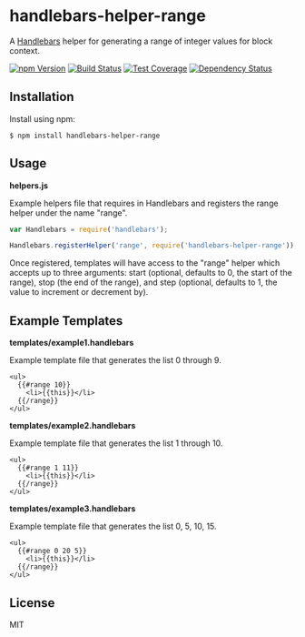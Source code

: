 # handlebars-helper-range

A [Handlebars][] helper for generating a range of integer values for block
context.

[![npm Version][npm-badge]][npm]
[![Build Status][build-badge]][build-status]
[![Test Coverage][coverage-badge]][coverage-result]
[![Dependency Status][dep-badge]][dep-status]

## Installation

Install using npm:

    $ npm install handlebars-helper-range

## Usage

**helpers.js**

Example helpers file that requires in Handlebars and registers the range
helper under the name "range".

```js
var Handlebars = require('handlebars');

Handlebars.registerHelper('range', require('handlebars-helper-range'));
```

Once registered, templates will have access to the "range" helper which
accepts up to three arguments: start (optional, defaults to 0, the start
of the range), stop (the end of the range), and step (optional, defaults
to 1, the value to increment or decrement by).

## Example Templates

**templates/example1.handlebars**

Example template file that generates the list 0 through 9.

```
<ul>
  {{#range 10}}
    <li>{{this}}</li>
  {{/range}}
</ul>
```

**templates/example2.handlebars**

Example template file that generates the list 1 through 10.

```
<ul>
  {{#range 1 11}}
    <li>{{this}}</li>
  {{/range}}
</ul>
```

**templates/example3.handlebars**

Example template file that generates the list 0, 5, 10, 15.

```
<ul>
  {{#range 0 20 5}}
    <li>{{this}}</li>
  {{/range}}
</ul>
```

## License

MIT

[Handlebars]: http://handlebarsjs.com/
[build-badge]: https://img.shields.io/travis/jimf/handlebars-helper-range/master.svg
[build-status]: https://travis-ci.org/jimf/handlebars-helper-range
[npm-badge]: https://img.shields.io/npm/v/handlebars-helper-range.svg
[npm]: https://www.npmjs.org/package/handlebars-helper-range
[coverage-badge]: https://img.shields.io/coveralls/jimf/handlebars-helper-range.svg
[coverage-result]: https://coveralls.io/r/jimf/handlebars-helper-range
[dep-badge]: https://img.shields.io/david/jimf/handlebars-helper-range.svg
[dep-status]: https://david-dm.org/jimf/handlebars-helper-range
